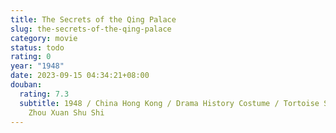 ```yaml
---
title: The Secrets of the Qing Palace
slug: the-secrets-of-the-qing-palace
category: movie
status: todo
rating: 0
year: "1948"
date: 2023-09-15 04:34:21+08:00
douban:
  rating: 7.3
  subtitle: 1948 / China Hong Kong / Drama History Costume / Tortoise Stone Lin /
    Zhou Xuan Shu Shi
---
```



